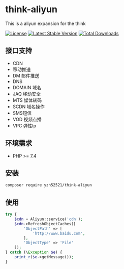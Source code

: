 # think-aliyun

This is a aliyun expansion for the think

[![License](https://poser.pugx.org/yzh52521/think-aliyun/license.svg)](https://packagist.org/packages/yzh52521/think-aliyun)
[![Latest Stable Version](https://poser.pugx.org/yzh52521/think-aliyun/v/stable.png)](https://packagist.org/packages/yzh52521/think-aliyun)
[![Total Downloads](https://poser.pugx.org/yzh52521/think-aliyun/downloads.png)](https://packagist.org/packages/yzh52521/think-aliyun)

## 接口支持
- CDN
- 移动推送
- DM 邮件推送
- DNS 
- DOMAIN 域名
- JAQ 移动安全
- MTS 媒体转码
- SCDN 域名操作
- SMS短信
- VOD 视频点播
- VPC 弹性Ip

## 环境需求

- PHP >= 7.4

## 安装

```bash
composer require yzh52521/think-aliyun
```

## 使用

```php
try {
	$cdn = Aliyun::service('cdn');
	$cdn->RefreshObjectCaches([
		'ObjectPath' => [
			'http://www.baidu.com',
		],
		'ObjectType' => 'File'
	]);
} catch (\Exception $e) {
	print_r($e->getMessage());
}
```